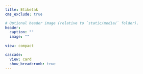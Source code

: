 ```yaml
---
title: Etiketak
cms_exclude: true

# Optional header image (relative to `static/media/` folder).
header:
  caption: ""
  image: ""
  
view: compact

cascade:
  view: card
  show_breadcrumb: true
---
```

